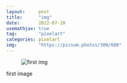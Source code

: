 ```yaml
---
layout:     post
title:      "img"
date:       2022-07-10
usemathjax: true
tag:        "pixelart"
categories: pixelart
img:        "https://picsum.photos/300/600"
---
```


<figure>
<img src="{{ site.image_location }}//test.png" alt="first img">
</figure>

first image